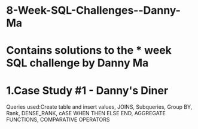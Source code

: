 # 8-Week-SQL-Challenges--Danny-Ma

# Contains solutions to the * week SQL challenge by Danny Ma

# 1.Case Study #1 - Danny's Diner
Queries used:Create table and insert values, JOINS, Subqueries, Group BY, Rank, DENSE_RANK, cASE WHEN THEN ELSE END, AGGREGATE FUNCTIONS, COMPARATIVE OPERATORS
